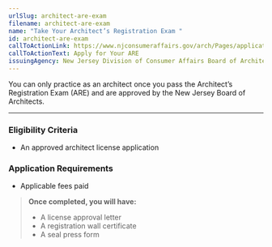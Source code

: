 ```yaml
---
urlSlug: architect-are-exam
filename: architect-are-exam
name: "Take Your Architect’s Registration Exam "
id: architect-are-exam
callToActionLink: https://www.njconsumeraffairs.gov/arch/Pages/applications.aspx
callToActionText: Apply for Your ARE
issuingAgency: New Jersey Division of Consumer Affairs Board of Architects
---
```


You can only practice as an architect once you pass the Architect’s Registration Exam (ARE) and are approved by the New Jersey Board of Architects.

---

### Eligibility Criteria

- An approved architect license application

### Application Requirements

- Applicable fees paid

> **Once completed, you will have:**
>
> - A license approval letter
> - A registration wall certificate
> - A seal press form
